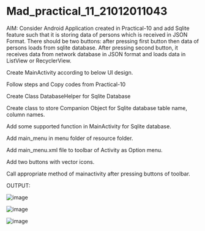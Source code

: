 # Mad_practical_11_21012011043

AIM: Consider Android Application created in Practical-10 and add Sqlite feature such that it is storing data of persons which is received in JSON Format. There should be two buttons: after pressing first button then data of persons loads from sqlite database. After pressing second button, it receives data from network database in JSON format and loads data in ListView or RecyclerView.

Create MainActivity according to below UI design.

Follow steps and Copy codes from Practical-10

Create Class DatabaseHelper for Sqlite Database

Create class to store Companion Object for Sqlite database table name, column names.

 Add some supported function in MainActivity for Sqlite database.

Add main_menu in menu folder of resource folder.

Add main_menu.xml file to toolbar of Activity as Option menu.

Add two buttons with vector icons.

Call appropriate method of mainactivity after pressing buttons of toolbar.

OUTPUT:

![image](https://github.com/LadvaVishal/Mad_practical_11_21012011043/assets/113240232/25693cd4-7c89-4f2a-9e01-6c484735e2f9)

![image](https://github.com/LadvaVishal/Mad_practical_11_21012011043/assets/113240232/d3348a3b-22d8-4270-a9fa-a7ac13ccb327)

![image](https://github.com/LadvaVishal/Mad_practical_11_21012011043/assets/113240232/3af12453-42b5-402b-96a6-d3bbb15a0285)


